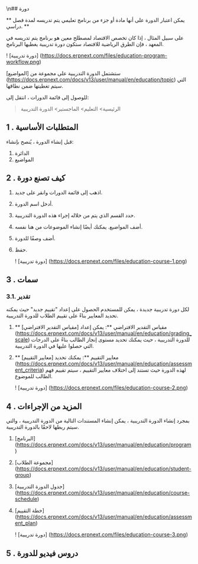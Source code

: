 \n## دورة

** يمكن اعتبار الدورة على أنها مادة أو جزء من برنامج تعليمي يتم تدريسه لمدة فصل دراسي. **

على سبيل المثال ، إذا كان تخصص الاقتصاد لمصطلح معين هو برنامج يتم تدريسه في المعهد ، فإن الطرق الرياضية للاقتصاد ستكون دورة تدريبية يغطيها البرنامج.

! [دورة تدريبية] (https://docs.erpnext.com/files/education-program-workflow.png)

ستشتمل الدورة التدريبية على مجموعة من [المواضيع] (https://docs.erpnext.com/docs/v13/user/manual/en/education/topic) التي سيتم تغطيتها ضمن نطاقها.

للوصول إلى قائمة الدورات ، انتقل إلى:

> الرئيسية> التعليم> الماجستير> الدورة التدريبية

## 1 \. المتطلبات الأساسية

قبل إنشاء الدورة ، يُنصح بإنشاء:

1. الدائرة
2. المواضيع

## 2 \. كيف تصنع دورة

1. اذهب إلى قائمة الدورات وانقر على جديد.
2. أدخل اسم الدورة.
3. حدد القسم الذي يتم من خلاله إجراء هذه الدورة التدريبية.
4. أضف المواضيع. يمكنك أيضًا إنشاء الموضوعات من هنا نفسه.
5. أضف وصفًا للدورة.
6. حفظ.
    
    ! [دورة تدريبية] (https://docs.erpnext.com/files/education-course-1.png)
    

## 3 \. سمات

### 3.1. تقدير

لكل دورة تدريبية جديدة ، يمكن للمستخدم الحصول على إعداد "تقييم جديد" حيث يمكنه تحديد المعايير بناءً على تقييم الطلاب للدورة التدريبية.

1. ** مقياس التقدير الافتراضي **: يمكن إعداد [مقياس التقدير الافتراضي] (https://docs.erpnext.com/docs/v13/user/manual/en/education/grading_scale) للدورة التدريبية ، حيث يمكنك تحديد مستوى إنجاز الطالب بناءً على الدرجات التي حصلوا عليها في الدورة التدريبية.
2. ** معايير التقييم **: يمكنك تحديد [معايير التقييم] (https://docs.erpnext.com/docs/v13/user/manual/en/education/assessment_criteria) لهذه الدورة حيث تستند إلى اختلاف معايير التقييم ، سيتم تقييم فهم الطالب للموضوع.
    
    ! [دورة تدريبية] (https://docs.erpnext.com/files/education-course-2.png)
    

## 4 \. المزيد من الإجراءات

بمجرد إنشاء الدورة التدريبية ، يمكن إنشاء المستندات التالية من الدورة التدريبية ، والتي سيتم ربطها لاحقًا بالدورة التدريبية.

1. [البرنامج] (https://docs.erpnext.com/docs/v13/user/manual/en/education/program)
2. [مجموعة الطلاب] (https://docs.erpnext.com/docs/v13/user/manual/en/education/student-group)
3. [جدول الدورة التدريبية] (https://docs.erpnext.com/docs/v13/user/manual/en/education/course-schedule)
4. [خطة التقييم] (https://docs.erpnext.com/docs/v13/user/manual/en/education/assessment_plan)
    
    ! [دورة تدريبية] (https://docs.erpnext.com/files/education-course-3.png)
    

## 5 \. دروس فيديو للدورة